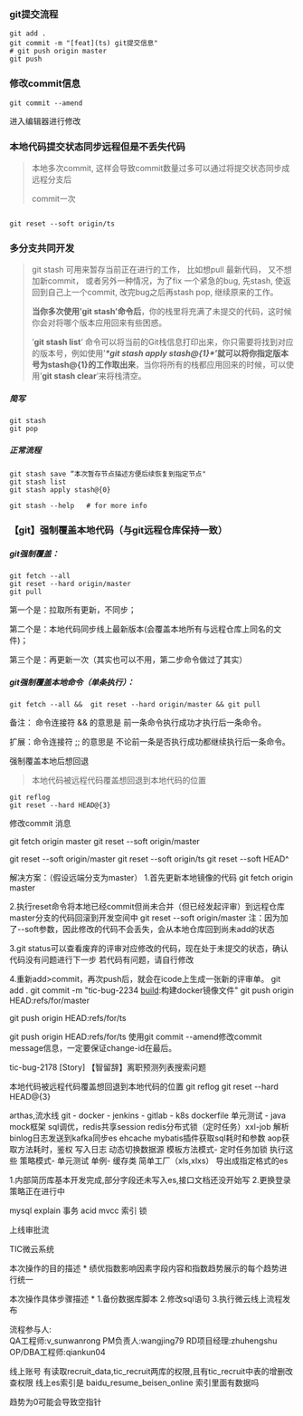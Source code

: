 ### git提交流程

```shell
git add .
git commit -m "[feat](ts) git提交信息"
# git push origin master
git push 
```

### 修改commit信息

```
git commit --amend
```

进入编辑器进行修改

### 本地代码提交状态同步远程但是不丢失代码

> 本地多次commit, 这样会导致commit数量过多可以通过将提交状态同步成远程分支后
>
> commit一次
>
> 

```

git reset --soft origin/ts
```



### 多分支共同开发

> git stash 可用来暂存当前正在进行的工作， 比如想pull 最新代码， 又不想加新commit， 或者另外一种情况，为了fix 一个紧急的bug, 先stash, 使返回到自己上一个commit, 改完bug之后再stash pop, 继续原来的工作。
>
> **当你多次使用’git stash’命令后**，你的栈里将充满了未提交的代码，这时候你会对将哪个版本应用回来有些困惑。
>
> ’**git stash list**’ 命令可以将当前的Git栈信息打印出来，你只需要将找到对应的版本号，例如使用’***\*git stash apply stash@{1}\**’就可以将你指定版本号为stash@{1}的工作取出来**，当你将所有的栈都应用回来的时候，可以使用’**git stash clear**’来将栈清空。

##### 简写

```
git stash
git pop
```

##### 正常流程

```
git stash save “本次暂存节点描述方便后续恢复到指定节点"
git stash list
git stash apply stash@{0}

git stash --help   # for more info

```



### 【git】强制覆盖本地代码（与git远程仓库保持一致）

##### git强制覆盖：

```shell
git fetch --all
git reset --hard origin/master
git pull
```

第一个是：拉取所有更新，不同步；

第二个是：本地代码同步线上最新版本(会覆盖本地所有与远程仓库上同名的文件)；

第三个是：再更新一次（其实也可以不用，第二步命令做过了其实）

##### git强制覆盖本地命令（单条执行）：

```shell
git fetch --all &&  git reset --hard origin/master && git pull
```

备注： 命令连接符 && 的意思是 前一条命令执行成功才执行后一条命令。

扩展：命令连接符 ;; 的意思是 不论前一条是否执行成功都继续执行后一条命令。






强制覆盖本地后想回退

> 本地代码被远程代码覆盖想回退到本地代码的位置

```
git reflog
git reset --hard HEAD@{3} 
```





修改commit 消息

git fetch origin master
git reset --soft origin/master

git reset --soft origin/master
git reset --soft origin/ts
git reset --soft HEAD^

解决方案：（假设远端分支为master）
1.首先更新本地镜像的代码
git fetch origin master

2.执行reset命令将本地已经commit但尚未合并（但已经发起评审）到远程仓库master分支的代码回滚到开发空间中
git reset --soft origin/master
注：因为加了--soft参数，因此修改的代码不会丢失，会从本地仓库回到尚未add的状态

3.git status可以查看废弃的评审对应修改的代码，现在处于未提交的状态，确认代码没有问题进行下一步
若代码有问题，请自行修改

4.重新add>commit，再次push后，就会在icode上生成一张新的评审单。
git add .
git commit -m "tic-bug-2234 [build](Dockerfile):构建docker镜像文件"
git push origin HEAD:refs/for/master

git push origin HEAD:refs/for/ts

git push origin HEAD:refs/for/ts
使用git commit --amend修改commit message信息，一定要保证change-id在最后。

tic-bug-2178 [Story] 【智留辞】离职预测列表搜索问题

本地代码被远程代码覆盖想回退到本地代码的位置
git reflog
git reset --hard HEAD@{3} 


arthas,流水线
git - docker - jenkins - gitlab - k8s
dockerfile
单元测试 - java mock框架
sql调优，redis共享session redis分布式锁（定时任务）xxl-job
解析binlog日志发送到kafka同步es
ehcache mybatis插件获取sql耗时和参数
aop获取方法耗时，鉴权
写入日志
动态切换数据源
模板方法模式-    		定时任务加锁 执行这些 
策略模式-			单元测试
单例-				缓存类
简单工厂（xls,xlxs） 导出成指定格式的es

1.内部简历库基本开发完成,部分字段还未写入es,接口文档还没开始写
2.更换登录策略正在进行中


mysql explain
事务
acid
mvcc
索引
锁




上线审批流

TIC微云系统

本次操作的目的描述 *
	绩优指数影响因素字段内容和指数趋势展示的每个趋势进行统一

本次操作具体步骤描述 *
1.备份数据库脚本
2.修改sql语句
3.执行微云线上流程发布
	
流程参与人:	
		QA工程师:v_sunwanrong
		PM负责人:wangjing79
		RD项目经理:zhuhengshu
		OP/DBA工程师:qiankun04
	
线上账号 有读取recruit_data,tic_recruit两库的权限,且有tic_recruit中表的增删改查权限
线上es索引是 baidu_resume_beisen_online 索引里面有数据吗

趋势为0可能会导致空指针

